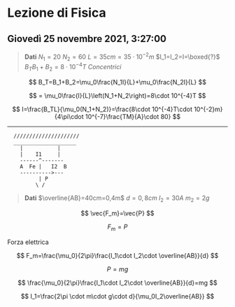 # Lezione di Fisica
## Giovedì 25 novembre 2021, 3:27:00

> **Dati**
> $N_1=20$
> $N_2=60$
> $L=35cm=35\cdot 10^{-2}m$
> $I_1=I_2=I=\boxed{?}$
> $B_TB_1+B_2=8\cdot 10^{-4}T$
> $Concentrici$


$$
B_T=B_1+B_2=\mu_0\frac{N_1I}{L}+\mu_0\frac{N_2I}{L}
$$

$$
= \mu_0\frac{I}{L}\left(N_1+N_2\right)=8\cdot 10^{-4}T
$$

$$
I=\frac{B_TL}{\mu_0(N_1+N_2)}=\frac{8\cdot 10^{-4}T\cdot 10^{-2}m}{4\pi\cdot 10^{-7}\frac{TM}{A}\cdot 80}
$$


---
      /////////////////////
      ____________________
        |           |
        |    I1     |
		------^-------
		A  Fe |   I2  B   
		---------->---
		      | P
		     \ /
> **Dati**
> $\overline{AB}=40cm=0,4m$
> $d=0,8cm$
> $I_2=30A$
> $m_2=2g$


$$
\vec{F_m}=\vec{P}
$$

$$
F_m=P
$$

Forza elettrica


$$
F_m=\frac{\mu_0}{2\pi}\frac{I_1\cdot I_2\cdot \overline{AB}}{d}
$$

$$
P=mg
$$

$$
\frac{\mu_0}{2\pi}\frac{I_1\cdot I_2\cdot \overline{AB}}{d}=mg
$$

$$
I_1=\frac{2\pi \cdot m\cdot g\cdot d}{\mu_0I_2\overline{AB}}
$$


<!--stackedit_data:
eyJoaXN0b3J5IjpbMTQ1OTE3ODk4OV19
-->
